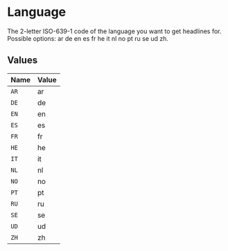 # Language

The 2-letter ISO-639-1 code of the language you want to get headlines
for. Possible options: ar de en es fr he it nl no pt ru se ud zh.



## Values

| Name  | Value |
| ----- | ----- |
| `AR`  | ar    |
| `DE`  | de    |
| `EN`  | en    |
| `ES`  | es    |
| `FR`  | fr    |
| `HE`  | he    |
| `IT`  | it    |
| `NL`  | nl    |
| `NO`  | no    |
| `PT`  | pt    |
| `RU`  | ru    |
| `SE`  | se    |
| `UD`  | ud    |
| `ZH`  | zh    |